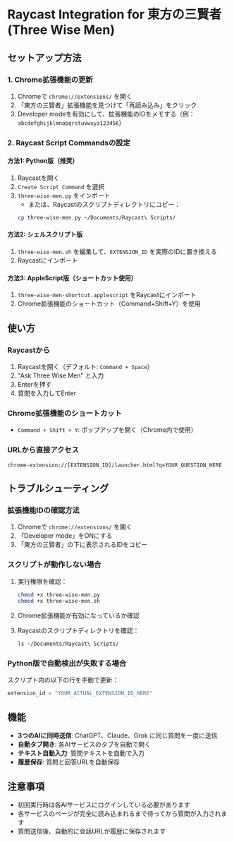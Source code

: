 # Raycast Integration for 東方の三賢者 (Three Wise Men)

## セットアップ方法

### 1. Chrome拡張機能の更新
1. Chromeで `chrome://extensions/` を開く
2. 「東方の三賢者」拡張機能を見つけて「再読み込み」をクリック
3. Developer modeを有効にして、拡張機能のIDをメモする（例：`abcdefghijklmnopqrstuvwxyz123456`）

### 2. Raycast Script Commandsの設定

#### 方法1: Python版（推奨）
1. Raycastを開く
2. `Create Script Command` を選択
3. `three-wise-men.py` をインポート
   - または、Raycastのスクリプトディレクトリにコピー：
   ```bash
   cp three-wise-men.py ~/Documents/Raycast\ Scripts/
   ```

#### 方法2: シェルスクリプト版
1. `three-wise-men.sh` を編集して、`EXTENSION_ID` を実際のIDに置き換える
2. Raycastにインポート

#### 方法3: AppleScript版（ショートカット使用）
1. `three-wise-men-shortcut.applescript` をRaycastにインポート
2. Chrome拡張機能のショートカット（Command+Shift+Y）を使用

## 使い方

### Raycastから
1. Raycastを開く（デフォルト: `Command + Space`）
2. "Ask Three Wise Men" と入力
3. Enterを押す
4. 質問を入力してEnter

### Chrome拡張機能のショートカット
- `Command + Shift + Y`: ポップアップを開く（Chrome内で使用）

### URLから直接アクセス
```
chrome-extension://[EXTENSION_ID]/launcher.html?q=YOUR_QUESTION_HERE
```

## トラブルシューティング

### 拡張機能IDの確認方法
1. Chromeで `chrome://extensions/` を開く
2. 「Developer mode」をONにする
3. 「東方の三賢者」の下に表示されるIDをコピー

### スクリプトが動作しない場合
1. 実行権限を確認：
   ```bash
   chmod +x three-wise-men.py
   chmod +x three-wise-men.sh
   ```

2. Chrome拡張機能が有効になっているか確認

3. Raycastのスクリプトディレクトリを確認：
   ```bash
   ls ~/Documents/Raycast\ Scripts/
   ```

### Python版で自動検出が失敗する場合
スクリプト内の以下の行を手動で更新：
```python
extension_id = "YOUR_ACTUAL_EXTENSION_ID_HERE"
```

## 機能

- **3つのAIに同時送信**: ChatGPT、Claude、Grok に同じ質問を一度に送信
- **自動タブ開き**: 各AIサービスのタブを自動で開く
- **テキスト自動入力**: 質問テキストを自動で入力
- **履歴保存**: 質問と回答URLを自動保存

## 注意事項

- 初回実行時は各AIサービスにログインしている必要があります
- 各サービスのページが完全に読み込まれるまで待ってから質問が入力されます
- 質問送信後、自動的に会話URLが履歴に保存されます